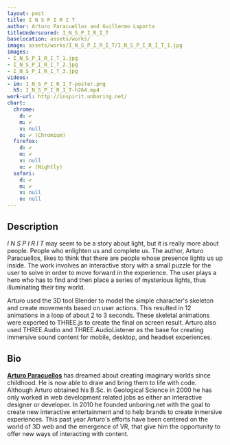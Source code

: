 ```yaml
---
layout: post
title: I N S P I R I T
author: Arturo Paracuellos and Guillermo Laporta
titleUnderscored: I_N_S_P_I_R_I_T
baselocation: assets/works/
image: assets/works/I_N_S_P_I_R_I_T/I_N_S_P_I_R_I_T_1.jpg
images:
- I_N_S_P_I_R_I_T_1.jpg
- I_N_S_P_I_R_I_T_2.jpg
- I_N_S_P_I_R_I_T_3.jpg
videos: 
- im: I_N_S_P_I_R_I_T-poster.png
  h5: I_N_S_P_I_R_I_T-h264.mp4
work-url: http://inspirit.unboring.net/
chart:
  chrome:
    d: ✔
    m: ✔
    v: null
    o: ✔ (Chromium)
  firefox:
    d: ✔
    m: ✔
    v: null
    o: ✔ (Nightly)
  safari:
    d: ✔
    m: ✔
    v: null
    o: null
---
```


## Description
*I N S P I R I T* may seem to be a story about light, but it is really more about people. People who enlighten us and complete us. The author, Arturo Paracuellos, likes to think that there are people whose presence lights us up inside. The work involves an interactive story with a small puzzle for the user to solve in order to move forward in the experience. The user plays a hero who has to find and then place a series of mysterious lights, thus illuminating their tiny world.

Arturo used the 3D tool Blender to model the simple character's skeleton and create movements based on user actions. This resulted in 12 animations in a loop of about 2 to 3 seconds. These skeletal animations were exported to THREE.js to create the final on screen result. Arturo also used THREE.Audio and THREE.AudioListener as the base for creating immersive sound content for mobile, desktop, and headset experiences.

## Bio	
**[Arturo Paracuellos](http://unboring.net/)** has dreamed about creating imaginary worlds since childhood. He is now able to draw and bring them to life with code. Although Arturo obtained his B.Sc. in Geological Science in 2000 he has only worked in web development related jobs as either an interactive designer or developer. In 2010 he founded unboring.net with the goal to create new interactive entertainment and to help brands to create inmersive experiences. This past year Arturo's efforts have been centered on the world of 3D web and the emergence of VR, that give him the opportunity to offer new ways of interacting with content.